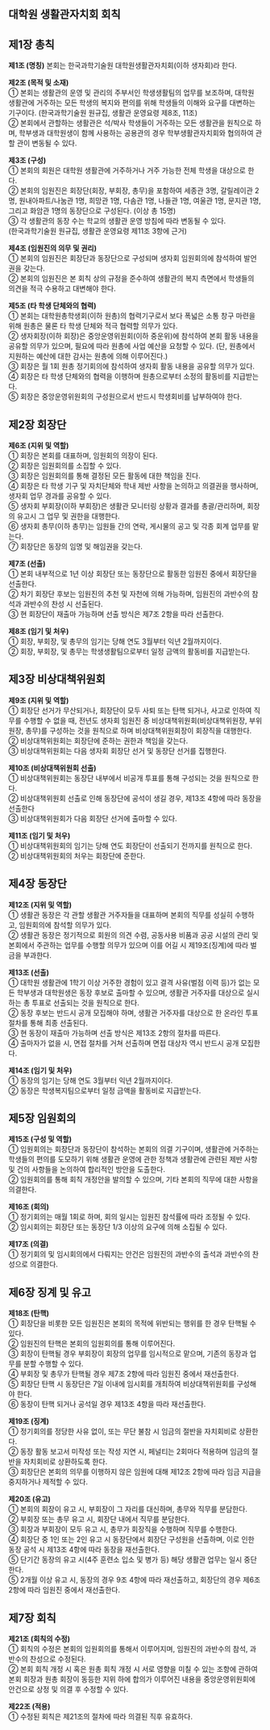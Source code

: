대학원 생활관자치회 회칙
---

## 제1장 총칙

**제1조 (명칭)** 본회는 한국과학기술원 대학원생활관자치회(이하 생자회)라 한다.

**제2조 (목적 및 소재)**  
① 본회는 생활관의 운영 및 관리의 주부서인 학생생활팀의 업무를 보조하며, 대학원 생활관에 거주하는 모든 학생의 복지와 편의를 위해 학생들의 이해와 요구를 대변하는 기구이다. (한국과학기술원 원규집, 생활관 운영요령 제8조, 11조)  
② 본회에서 관할하는 생활관은 석/박사 학생들이 거주하는 모든 생활관을 원칙으로 하며, 학부생과 대학원생이 함께 사용하는 공용관의 경우 학부생활관자치회와 협의하여 관할 관이 변동될 수 있다.  

**제3조 (구성)**  
① 본회의 회원은 대학원 생활관에 거주하거나 거주 가능한 전체 학생을 대상으로 한다.  
② 본회의 임원진은 회장단(회장, 부회장, 총무)을 포함하여 세종관 3명, 갈릴레이관 2명, 원내아파트/나눔관 1명, 희망관 1명, 다솜관 1명, 나들관 1명, 여울관 1명, 문지관 1명, 그리고 화암관 1명의 동장단으로 구성된다. (이상 총 15명)  
③ 각 생활관의 동장 수는 학교의 생활관 운영 방침에 따라 변동될 수 있다.  
(한국과학기술원 원규집, 생활관 운영요령 제11조 3항에 근거)  

**제4조 (임원진의 의무 및 권리)**  
① 본회의 임원진은 회장단과 동장단으로 구성되며 생자회 임원회의에 참석하여 발언권을 갖는다.  
② 본회의 임원진은 본 회칙 상의 규정을 준수하여 생활관의 복지 측면에서 학생들의 의견을 적극 수용하고 대변해야 한다.  

**제5조 (타 학생 단체와의 협력)**  
① 본회는 대학원총학생회(이하 원총)의 협력기구로서 보다 폭넓은 소통 창구 마련을 위해 원총은 물론 타 학생 단체와 적극 협력할 의무가 있다.  
② 생자회장(이하 회장)은 중앙운영위원회(이하 중운위)에 참석하여 본회 활동 내용을 공유할 의무가 있으며, 필요에 따라 원총에 사업 예산을 요청할 수 있다. (단, 원총에서 지원하는 예산에 대한 감사는 원총에 의해 이루어진다.)  
③ 회장은 월 1회 원총 정기회의에 참석하여 생자회 활동 내용을 공유할 의무가 있다.  
④ 회장은 타 학생 단체와의 협력을 이행하며 원총으로부터 소정의 활동비를 지급받는다.  
⑤ 회장은 중앙운영위원회의 구성원으로서 반드시 학생회비를 납부하여야 한다.  


## 제2장 회장단

**제6조 (지위 및 역할)**  
① 회장은 본회를 대표하며, 임원회의 의장이 된다.  
② 회장은 임원회의를 소집할 수 있다.  
③ 회장은 임원회의를 통해 결정된 모든 활동에 대한 책임을 진다.  
④ 회장은 타 학생 기구 및 자치단체와 학내 제반 사항을 논의하고 의결권을 행사하며, 생자회 업무 경과를 공유할 수 있다.  
⑤ 생자회 부회장(이하 부회장)은 생활관 모니터링 상황과 결과를 총괄/관리하며, 회장의 유고시 그 업무 및 권한을 대행한다.  
⑥ 생자회 총무(이하 총무)는 임원들 간의 연락, 게시물의 공고 및 각종 회계 업무를 맡는다.  
⑦ 회장단은 동장의 임명 및 해임권을 갖는다.  

**제7조 (선출)**  
① 본회 내부적으로 1년 이상 회장단 또는 동장단으로 활동한 임원진 중에서 회장단을 선출한다.  
② 차기 회장단 후보는 임원진의 추천 및 자천에 의해 가능하며, 임원진의 과반수의 참석과 과반수의 찬성 시 선출된다.  
③ 현 회장단이 재출마 가능하며 선출 방식은 제7조 2항을 따라 선출한다.  

**제8조 (임기 및 처우)**  
① 회장, 부회장, 및 총무의 임기는 당해 연도 3월부터 익년 2월까지이다.  
② 회장, 부회장, 및 총무는 학생생활팀으로부터 일정 금액의 활동비를 지급받는다.  


## 제3장 비상대책위원회

**제9조 (지위 및 역할)**  
① 회장단 선거가 무산되거나, 회장단이 모두 사퇴 또는 탄핵 되거나, 사고로 인하여 직무를 수행할 수 없을 때, 전년도 생자회 임원진 중 비상대책위원회(비상대책위원장, 부위원장, 총무)를 구성하는 것을 원칙으로 하며 비상대책위원회장이 회장직을 대행한다.  
② 비상대책위원회는 회장단에 준하는 권한과 책임을 갖는다.  
③ 비상대책위원회는 다음 생자회 회장단 선거 및 동장단 선거를 집행한다.  

**제10조 (비상대책위원회 선출)**  
① 비상대책위원회는 동장단 내부에서 비공개 투표를 통해 구성되는 것을 원칙으로 한다.  
② 비상대책위원회 선출로 인해 동장단에 공석이 생길 경우, 제13조 4항에 따라 동장을 선출한다  
③ 비상대책위원회가 다음 회장단 선거에 출마할 수 있다.  

**제11조 (임기 및 처우)**  
① 비상대책위원회의 임기는 당해 연도 회장단이 선출되기 전까지를 원칙으로 한다.  
② 비상대책위원회의 처우는 회장단에 준한다.  


## 제4장 동장단

**제12조 (지위 및 역할)**  
① 생활관 동장은 각 관할 생활관 거주자들을 대표하며 본회의 직무를 성실히 수행하고, 임원회의에 참석할 의무가 있다.  
② 생활관 동장은 정기적으로 회원의 의견 수렴, 공동사용 비품과 공공 시설의 관리 및 본회에서 주관하는 업무를 수행할 의무가 있으며 이를 어길 시 제19조(징계)에 따라 벌금을 부과한다.  

**제13조 (선출)**  
① 대학원 생활관에 1학기 이상 거주한 경험이 있고 결격 사유(벌점 이력 등)가 없는 모든 학부생과 대학원생은 동장 후보로 출마할 수 있으며, 생활관 거주자를 대상으로 실시하는 총 투표로 선출되는 것을 원칙으로 한다.  
② 동장 후보는 반드시 공개 모집해야 하며, 생활관 거주자를 대상으로 한 온라인 투표 절차를 통해 최종 선출된다.  
③ 현 동장이 재출마 가능하며 선출 방식은 제13조 2항의 절차를 따른다.  
④ 출마자가 없을 시, 면접 절차를 거쳐 선출하며 면접 대상자 역시 반드시 공개 모집한다.  

**제14조 (임기 및 처우)**  
① 동장의 임기는 당해 연도 3월부터 익년 2월까지이다.  
② 동장은 학생복지팀으로부터 일정 금액을 활동비로 지급받는다.  


## 제5장 임원회의

**제15조 (구성 및 역할)**  
① 임원회의는 회장단과 동장단이 참석하는 본회의 의결 기구이며, 생활관에 거주하는 학생들의 편의를 도모하기 위해 생활관 운영에 관한 정책과 생활관에 관련된 제반 사항 및 건의 사항들을 논의하여 합리적인 방안을 도출한다.  
② 임원회의를 통해 회칙 개정안을 발의할 수 있으며, 기타 본회의 직무에 대한 사항을 의결한다.  

**제16조 (회의)**  
① 정기회의는 매월 1회로 하며, 회의 일시는 임원진 참석률에 따라 조정될 수 있다.  
② 임시회의는 회장단 또는 동장단 1/3 이상의 요구에 의해 소집될 수 있다.  

**제17조 (의결)**  
① 정기회의 및 임시회의에서 다뤄지는 안건은 임원진의 과반수의 출석과 과반수의 찬성으로 의결한다.  


## 제6장 징계 및 유고

**제18조 (탄핵)**  
① 회장단을 비롯한 모든 임원진은 본회의 목적에 위반되는 행위를 한 경우 탄핵될 수 있다.  
② 임원진의 탄핵은 본회의 임원회의를 통해 이루어진다.  
③ 회장이 탄핵될 경우 부회장이 회장의 업무를 임시적으로 맡으며, 기존의 동장과 업무를 분할 수행할 수 있다.  
④ 부회장 및 총무가 탄핵될 경우 제7조 2항에 따라 임원진 중에서 재선출한다.  
⑤ 회장단 탄핵 시 동장단은 7일 이내에 임시회를 개최하여 비상대책위원회를 구성해야 한다.  
⑥ 동장이 탄핵 되거나 공석일 경우 제13조 4항을 따라 재선출한다.  

**제19조 (징계)**  
① 정기회의를 정당한 사유 없이, 또는 무단 불참 시 임금의 절반을 자치회비로 상환한다.  
② 동장 활동 보고서 미작성 또는 작성 지연 시, 페널티는 2회마다 적용하며 임금의 절반을 자치회비로 상환하도록 한다.  
③ 회장단은 본회의 의무를 이행하지 않은 임원에 대해 제12조 2항에 따라 임금 지급을 중지하거나 제적할 수 있다.  

**제20조 (유고)**  
① 본회의 회장이 유고 시, 부회장이 그 자리를 대신하며, 총무와 직무를 분담한다.  
② 부회장 또는 총무 유고 시, 회장단 내에서 직무를 분담한다.  
③ 회장과 부회장이 모두 유고 시, 총무가 회장직을 수행하며 직무를 수행한다.  
④ 회장단 중 1인 또는 2인 유고 시 동장단에서 회장단 구성원을 선출하며, 이로 인한 동장 공석 시 제13조 4항에 따라 동장을 재선출한다.   
⑤ 단기간 동장의 유고 시(4주 훈련소 입소 및 병가 등) 해당 생활관 업무는 일시 중단한다.  
⑤ 2개월 이상 유고 시, 동장의 경우 9조 4항에 따라 재선출하고, 회장단의 경우 제6조 2항에 따라 임원진 중에서 재선출한다.  
 

## 제7장 회칙

**제21조 (회칙의 수정)**  
① 회칙의 수정은 본회의 임원회의를 통해서 이루어지며, 임원진의 과반수의 참석, 과반수의 찬성으로 수정된다.  
② 본회 회칙 개정 시 혹은 원총 회칙 개정 시 서로 영향을 미칠 수 있는 조항에 관하여 본회 회장과 원총 회장이 동등한 지위 하에 합의가 이루어진 내용을 중앙운영위원회에 안건으로 상정 및 의결 후 수정할 수 있다.  

**제22조 (적용)**  
① 수정된 회칙은 제21조의 절차에 따라 의결된 직후 유효하다.  
